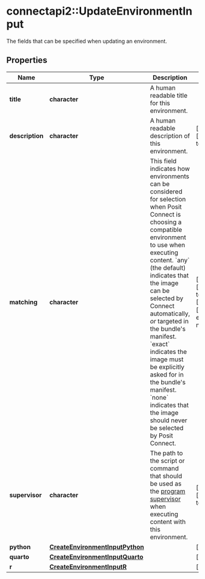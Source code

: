 # connectapi2::UpdateEnvironmentInput

The fields that can be specified when updating an environment.

## Properties
Name | Type | Description | Notes
------------ | ------------- | ------------- | -------------
**title** | **character** | A human readable title for this environment. | 
**description** | **character** | A human readable description of this environment. | [optional] [default to &quot;null&quot;] 
**matching** | **character** | This field indicates how environments can be considered for selection when Posit Connect is choosing a compatible environment to use when executing content.  &#x60;any&#x60; (the default) indicates that the image can be selected by Connect automatically,   _or_ targeted in the bundle&#39;s manifest.  &#x60;exact&#x60; indicates the image must be explicitly asked for in the bundle&#39;s manifest.  &#x60;none&#x60; indicates that the image should never be selected by Posit Connect. | [optional] [default to &quot;null&quot;] [Enum: [any, exact, none]] 
**supervisor** | **character** | The path to the script or command that should be used as the [program supervisor](https://docs.posit.co/helm/rstudio-connect/kubernetes-howto/appendices/content_images.html#per-image-supervisors) when executing content with this environment. | [optional] [default to &quot;null&quot;] 
**python** | [**CreateEnvironmentInputPython**](CreateEnvironmentInput_python.md) |  | [optional] 
**quarto** | [**CreateEnvironmentInputQuarto**](CreateEnvironmentInput_quarto.md) |  | [optional] 
**r** | [**CreateEnvironmentInputR**](CreateEnvironmentInput_r.md) |  | [optional] 


